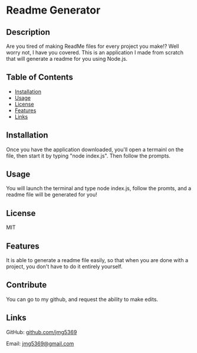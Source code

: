 
# Readme Generator 

## Description

Are you tired of making ReadMe files for every project you make!? Well worry not, I have you covered. This is an application I made from scratch that will generate a readme for you using Node.js.

## Table of Contents

- [Installation](#installation)
- [Usage](#usage)
- [License](#license)
- [Features](#features)
- [Links](#links)

## Installation

Once you have the application downloaded, you'll open a termainl on the file, then start it by typing "node index.js". Then follow the prompts. 

## Usage

You will launch the terminal and type node index.js, follow the promts, and a readme file will be generated for you! 


## License

MIT

## Features

It is able to generate a readme file easily, so that when you are done with a project, you don't have to do it entirely yourself. 

## Contribute

You can go to my github, and request the ability to make edits. 

## Links

GitHub: [github.com/jmg5369](https://www.github.com/github.com/jmg5369)

Email: [jmg5369@gmail.com](mailto:jmg5369@gmail.com)
